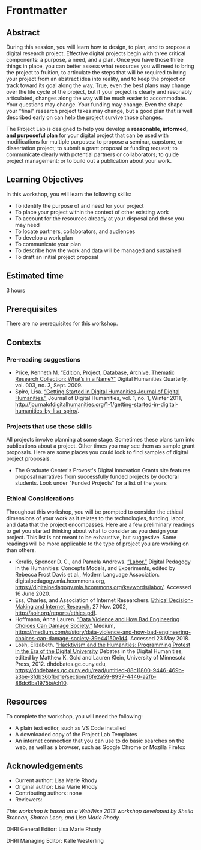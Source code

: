 # Frontmatter

## Abstract

During this session, you will learn how to design, to plan, and to propose a digital research project. Effective digital projects begin with three critical components: a purpose, a need, and a plan. Once you have those three things in place, you can better assess what resources you will need to bring the project to fruition, to articulate the steps that will be required to bring your project from an abstract idea into reality, and to keep the project on track toward its goal along the way. True, even the best plans may change over the life cycle of the project, but if your project is clearly and resonably articulated, changes along the way will be much easier to accommodate. Your questions may change. Your funding may change. Even the shape your "final" research project takes may change, but a good plan that is well described early on can help the project survive those changes. 

The Project Lab is designed to help you develop a  **reasonable, informed, and purposeful plan** for your digital project that can be used with modifications for multiple purposes: to propose a seminar, capstone, or dissertation project; to submit a grant proposal or funding request; to communicate clearly with potential partners or collaborators; to guide project management; or to build out a publication about your work.

## Learning Objectives

In this workshop, you will learn the following skills:

- To identify the purpose of and need for your project
- To place your project within the context of other existing work
- To account for the resources already at your disposal and those you may need
- To locate partners, collaborators, and audiences
- To develop a work plan 
- To communicate your plan
- To describe how the work and data will be managed and sustained
- To draft an initial project proposal 

## Estimated time

3 hours

## Prerequisites

There are no prerequisites for this workshop.

## Contexts


### Pre-reading suggestions

- Price, Kenneth M. [“Edition, Project, Database, Archive, Thematic Research Collection: What’s in a Name?”](<http://www.digitalhumanities.org/dhq/vol/3/3/000053/000053.html>) Digital Humanities Quarterly, vol. 003, no. 3, Sept. 2009.
- Spiro, Lisa. [“Getting Started in Digital Humanities Journal of Digital Humanities.”](http://journalofdigitalhumanities.org/1-1/getting-started-in-digital-humanities-by-lisa-spiro/) Journal of Digital Humanities, vol. 1, no. 1, Winter 2011, http://journalofdigitalhumanities.org/1-1/getting-started-in-digital-humanities-by-lisa-spiro/.


### Projects that use these skills

All projects involve planning at some stage. Sometimes these plans turn into publications about a project. Other times you may see them as sample grant proposals. Here are some places you could look to find samples of digital project proposals. 

- The Graduate Center's Provost's Digital Innovation Grants site features  proposal narratives from successfully funded projects by doctoral students. Look under "Funded Projects" for a list of the years 

### Ethical Considerations

Throughout this workshop, you will be prompted to consider the ethical dimensions of your work as it relates to the technologies, funding, labor, and data that the project encompasses. Here are a few preliminary readings to get you started thinking about what to consider as you design your project. This list is not meant to be exhaustive, but suggestive. Some readings will be more applicable to the type of project you are working on than others.

- Keralis, Spencer D. C., and Pamela Andrews. [“Labor.”](https://digitalpedagogy.mla.hcommons.org/keywords/labor/) Digital Pedagogy in the Humanities: Concepts Models, and Experiments, edited by Rebecca Frost Davis et al., Modern Language Association. digitalpedagogy.mla.hcommons.org, https://digitalpedagogy.mla.hcommons.org/keywords/labor/. Accessed 16 June 2020.
- Ess, Charles, and Association of Internet Researchers. [Ethical Decision-Making and Internet Research.](http://aoir.org/reports/ethics.pdf) 27 Nov. 2002, http://aoir.org/reports/ethics.pdf.
- Hoffmann, Anna Lauren. [“Data Violence and How Bad Engineering Choices Can Damage Society.”](https://medium.com/s/story/data-violence-and-how-bad-engineering-choices-can-damage-society-39e44150e1d4) Medium, https://medium.com/s/story/data-violence-and-how-bad-engineering-choices-can-damage-society-39e44150e1d4. Accessed 23 May 2018.
- Losh, Elizabeth. [“Hacktivism and the Humanities: Programming Protest in the Era of the Digital University](https://dhdebates.gc.cuny.edu/read/untitled-88c11800-9446-469b-a3be-3fdb36bfbd1e/section/f6fe2a59-8937-4446-a2fb-86dc6ba1975b#ch10) Debates in the Digital Humanities, edited by Matthew K. Gold and Lauren Klein, University of Minnesota Press, 2012. dhdebates.gc.cuny.edu, https://dhdebates.gc.cuny.edu/read/untitled-88c11800-9446-469b-a3be-3fdb36bfbd1e/section/f6fe2a59-8937-4446-a2fb-86dc6ba1975b#ch10.
 

## Resources 
To complete the workshop, you will need the following:
- A plain text editor, such as VS Code installed
- A downloaded copy of the Project Lab Templates
- An internet connection that you can use to do basic searches on the web, as well as a browser, such as Google Chrome or Mozilla Firefox 

## Acknowledgements

- Current author: Lisa Marie Rhody
- Original author: Lisa Marie Rhody
- Contributing authors: none
- Reviewers: 

*This workshop is based on a WebWise 2013 workshop developed by Sheila Brennan, Sharon Leon, and Lisa Marie Rhody.*

DHRI General Editor: Lisa Marie Rhody

DHRI Managing Editor: Kalle Westerling